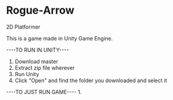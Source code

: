 # Rogue-Arrow
2D Platformer

This is a game made in Unity Game Engine.

----TO RUN IN UNITY----
1. Download master
2. Extract zip file wherever
3. Run Unity
4. Click "Open" and find the folder you downloaded and select it

----TO JUST RUN GAME----
1. 
